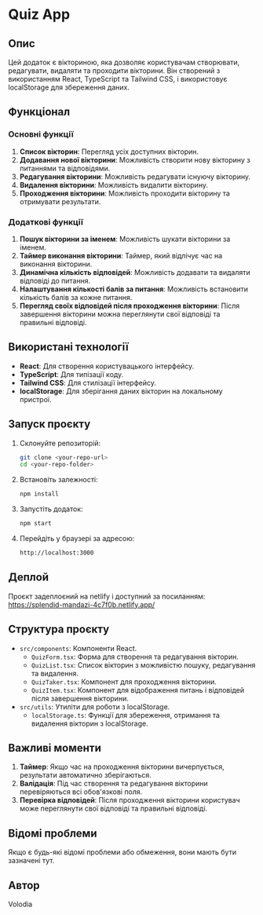 # Quiz App

## Опис

Цей додаток є вікториною, яка дозволяє користувачам створювати, редагувати, видаляти та проходити вікторини. Він створений з використанням React, TypeScript та Tailwind CSS, і використовує localStorage для збереження даних.

## Функціонал

### Основні функції
1. **Список вікторин**: Перегляд усіх доступних вікторин.
2. **Додавання нової вікторини**: Можливість створити нову вікторину з питаннями та відповідями.
3. **Редагування вікторини**: Можливість редагувати існуючу вікторину.
4. **Видалення вікторини**: Можливість видалити вікторину.
5. **Проходження вікторини**: Можливість проходити вікторину та отримувати результати.

### Додаткові функції
1. **Пошук вікторини за іменем**: Можливість шукати вікторини за іменем.
2. **Таймер виконання вікторини**: Таймер, який відлічує час на виконання вікторини.
3. **Динамічна кількість відповідей**: Можливість додавати та видаляти відповіді до питання.
4. **Налаштування кількості балів за питання**: Можливість встановити кількість балів за кожне питання.
5. **Перегляд своїх відповідей після проходження вікторини**: Після завершення вікторини можна переглянути свої відповіді та правильні відповіді.

## Використані технології
- **React**: Для створення користувацького інтерфейсу.
- **TypeScript**: Для типізації коду.
- **Tailwind CSS**: Для стилізації інтерфейсу.
- **localStorage**: Для зберігання даних вікторин на локальному пристрої.

## Запуск проєкту

1. Склонуйте репозиторій:
    ```sh
    git clone <your-repo-url>
    cd <your-repo-folder>
    ```

2. Встановіть залежності:
    ```sh
    npm install
    ```

3. Запустіть додаток:
    ```sh
    npm start
    ```

4. Перейдіть у браузері за адресою:
    ```sh
    http://localhost:3000
    ```

## Деплой

Проєкт задеплоєний на netlify і доступний за посиланням: https://splendid-mandazi-4c7f0b.netlify.app/

## Структура проєкту

- `src/components`: Компоненти React.
    - `QuizForm.tsx`: Форма для створення та редагування вікторин.
    - `QuizList.tsx`: Список вікторин з можливістю пошуку, редагування та видалення.
    - `QuizTaker.tsx`: Компонент для проходження вікторини.
    - `QuizItem.tsx`: Компонент для відображення питань і відповідей після завершення вікторини.
- `src/utils`: Утиліти для роботи з localStorage.
    - `localStorage.ts`: Функції для збереження, отримання та видалення вікторин з localStorage.

## Важливі моменти

1. **Таймер**: Якщо час на проходження вікторини вичерпується, результати автоматично зберігаються.
2. **Валідація**: Під час створення та редагування вікторини перевіряються всі обов'язкові поля.
3. **Перевірка відповідей**: Після проходження вікторини користувач може переглянути свої відповіді та правильні відповіді.

## Відомі проблеми

Якщо є будь-які відомі проблеми або обмеження, вони мають бути зазначені тут.

## Автор

Volodia

